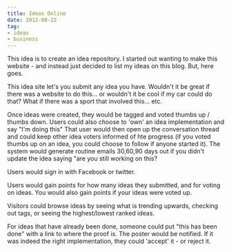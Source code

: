 ```yaml
---
title: Ideas Online
date: 2012-08-22
tag:
- ideas
- business
---
```

This idea is to create an idea repository.  I started out wanting to make this website - and instead just decided to list my ideas on this blog.  But, here goes.

<!--more-->

This idea site let's you submit any idea you have.  Wouldn't it be great if there was a website to do this... or wouldn't it be cool if my car could do that?  What if there was a sport that involved this... etc.

Once ideas were created, they would be tagged and voted thumbs up / thumbs down.  Users could also choose to 'own' an idea implementation and say "I'm doing this"  That user would then open up the conversation thread and could keep other idea voters informed of hte progress (if you voted thumbs up on an idea, you could choose to follow if anyone started it).  The system would generate routine emails 30,60,90 days out if you didn't update the idea saying "are you still working on this?

Users would sign in with Facebook or twitter.

Users would gain points for how many ideas they submitted, and for voting on ideas.  You would also gain points if your ideas were voted up.

Visitors could browse ideas by seeing what is trending upwards, checking out tags, or seeing the highest/lowest ranked ideas.

For ideas that have already been done, someone could put "this has been done" with a link to where the proof is.  The poster would be notified.  If it was indeed the right implementation, they could 'accept' it - or reject it.

